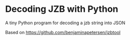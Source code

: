 #  Decoding JZB with Python

A tiny Python program for decoding a jzb string into JSON

Based on https://github.com/benjaminapetersen/jzbtool

